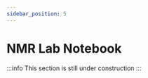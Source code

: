 ```yaml
---
sidebar_position: 5
---
```


# NMR Lab Notebook

:::info
This section is still under construction
:::

